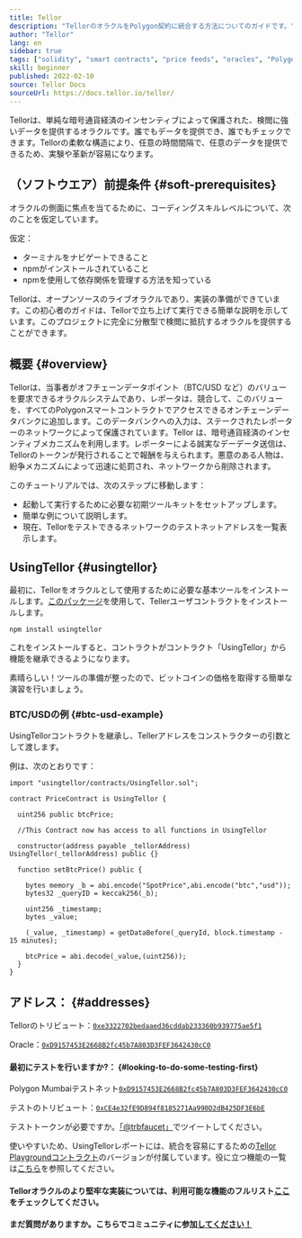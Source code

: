 ```yaml
---
title: Tellor
description: "TellorのオラクルをPolygon契約に統合する方法についてのガイドです。"
author: "Tellor"
lang: en
sidebar: true
tags: ["solidity", "smart contracts", "price feeds", "oracles", "Polygon", "Matic", "Tellor"]
skill: beginner
published: 2022-02-10
source: Tellor Docs
sourceUrl: https://docs.tellor.io/tellor/
---
```


Tellorは、単純な暗号通貨経済のインセンティブによって保護された、検閲に強いデータを提供するオラクルです。誰でもデータを提供でき、誰でもチェックできます。Tellorの柔軟な構造により、任意の時間間隔で、任意のデータを提供できるため、実験や革新が容易になります。

## （ソフトウエア）前提条件 {#soft-prerequisites}

オラクルの側面に焦点を当てるために、コーディングスキルレベルについて、次のことを仮定しています。

仮定：

- ターミナルをナビゲートできること
- npmがインストールされていること
- npmを使用して依存関係を管理する方法を知っている

Tellorは、オープンソースのライブオラクルであり、実装の準備ができています。この初心者のガイドは、Tellorで立ち上げて実行できる簡単な説明を示しています。このプロジェクトに完全に分散型で検閲に抵抗するオラクルを提供することができます。

## 概要 {#overview}

Tellorは、当事者がオフチェーンデータポイント（BTC/USD など）のバリューを要求できるオラクルシステムであり、レポータは、競合して、このバリューを、すべてのPolygonスマートコントラクトでアクセスできるオンチェーンデータバンクに追加します。このデータバンクへの入力は、ステークされたレポーターのネットワークによって保護されています。Tellor は、暗号通貨経済のインセンティブメカニズムを利用します。レポーターによる誠実なデーデータ送信は、Tellorのトークンが発行されることで報酬を与えられます。悪意のある人物は、紛争メカニズムによって迅速に処罰され、ネットワークから削除されます。

このチュートリアルでは、次のステップに移動します：

- 起動して実行するために必要な初期ツールキットをセットアップします。
- 簡単な例について説明します。
- 現在、Tellorをテストできるネットワークのテストネットアドレスを一覧表示します。

## UsingTellor {#usingtellor}

最初に、Tellorをオラクルとして使用するために必要な基本ツールをインストールします。[このパッケージ](https://github.com/tellor-io/usingtellor)を使用して、Tellerユーザコントラクトをインストールします。

`npm install usingtellor`

これをインストールすると、コントラクトがコントラクト「UsingTellor」から機能を継承できるようになります。

素晴らしい！ツールの準備が整ったので、ビットコインの価格を取得する簡単な演習を行いましょう。

### BTC/USDの例 {#btc-usd-example}

UsingTellorコントラクトを継承し、Tellerアドレスをコンストラクターの引数として渡します。

例は、次のとおりです：

```solidity
import "usingtellor/contracts/UsingTellor.sol";

contract PriceContract is UsingTellor {

  uint256 public btcPrice;

  //This Contract now has access to all functions in UsingTellor

  constructor(address payable _tellorAddress) UsingTellor(_tellorAddress) public {}

  function setBtcPrice() public {

    bytes memory _b = abi.encode("SpotPrice",abi.encode("btc","usd"));
    bytes32 _queryID = keccak256(_b);

    uint256 _timestamp;
    bytes _value;

    (_value, _timestamp) = getDataBefore(_queryId, block.timestamp - 15 minutes);

    btcPrice = abi.decode(_value,(uint256));
  }
}
```

## アドレス： {#addresses}

Tellorのトリビュート：[`0xe3322702bedaaed36cddab233360b939775ae5f1`](https://polygonscan.com/token/0xe3322702bedaaed36cddab233360b939775ae5f1#code)

Oracle：[`0xD9157453E2668B2fc45b7A803D3FEF3642430cC0`](https://polygonscan.com/address/0xD9157453E2668B2fc45b7A803D3FEF3642430cC0#code)

#### 最初にテストを行いますか?： {#looking-to-do-some-testing-first}

Polygon Mumbaiテストネット[`0xD9157453E2668B2fc45b7A803D3FEF3642430cC0`](https://mumbai.polygonscan.com/address/0xD9157453E2668B2fc45b7A803D3FEF3642430cC0/contracts#code)

テストのトリビュート：[`0xCE4e32fE9D894f8185271Aa990D2dB425DF3E6bE`](https://mumbai.polygonscan.com/token/0xCE4e32fE9D894f8185271Aa990D2dB425DF3E6bE#code)

テストトークンが必要ですか。[「@trbfaucet」](https://twitter.com/trbfaucet)でツイートしてください。

使いやすいため、UsingTellorレポートには、統合を容易にするための[Tellor Playgroundコントラクト](https://github.com/tellor-io/TellorPlayground)のバージョンが付属しています。役に立つ機能の一覧は[こちら](https://github.com/tellor-io/sampleUsingTellor#tellor-playground)を参照してください。

#### Tellorオラクルのより堅牢な実装については、利用可能な機能のフルリスト[ここ](https://github.com/tellor-io/usingtellor/blob/master/README.md)をチェックしてください。

#### まだ質問がありますか。こちらでコミュニティに参加[してください！](https://discord.gg/tellor)
